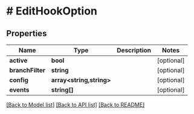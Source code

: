 # # EditHookOption

## Properties

Name | Type | Description | Notes
------------ | ------------- | ------------- | -------------
**active** | **bool** |  | [optional]
**branchFilter** | **string** |  | [optional]
**config** | **array<string,string>** |  | [optional]
**events** | **string[]** |  | [optional]

[[Back to Model list]](../../README.md#models) [[Back to API list]](../../README.md#endpoints) [[Back to README]](../../README.md)
